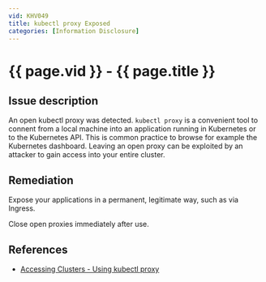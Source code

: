 ```yaml
---
vid: KHV049
title: kubectl proxy Exposed
categories: [Information Disclosure]
---
```


# {{ page.vid }} - {{ page.title }}

## Issue description

An open kubectl proxy was detected. `kubectl proxy` is a convenient tool to connent from a local machine into an application running in Kubernetes or to the Kubernetes API. This is common practice to browse for example the Kubernetes dashboard. Leaving an open proxy can be exploited by an attacker to gain access into your entire cluster.

## Remediation

Expose your applications in a permanent, legitimate way, such as via Ingress.

Close open proxies immediately after use.

## References

- [Accessing Clusters - Using kubectl proxy](https://kubernetes.io/docs/tasks/access-application-cluster/access-cluster/#using-kubectl-proxy)